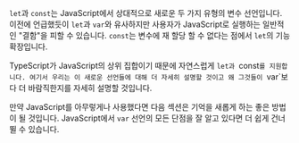 `let`과 `const`는 JavaScript에서 상대적으로 새로운 두 가지 유형의 변수 선언입니다.
이전에 언급했듯이 `let`과 `var`와 유사하지만 사용자가 JavaScript로 실행하는 일반적인 "결함"을 피할 수 있습니다.
`const`는 변수에 재 할당 할 수 없다는 점에서 `let`의 기능 확장입니다.

TypeScript가 JavaScript의 상위 집합이기 때문에 자연스럽게 `let과 `const`를 지원합니다.
여기서 우리는 이 새로운 선언들에 대해 더 자세히 설명할 것이고 왜 그것들이 `var`보다 더 바람직한지를 자세히 설명할 것입니다.

만약 JavaScript를 아무렇게나 사용했다면 다음 섹션은 기억을 새롭게 하는 좋은 방법이 될 것입니다.
JavaScript에서 `var` 선언의 모든 단점을 잘 알고 있다면 더 쉽게 건너뛸 수 있습니다.